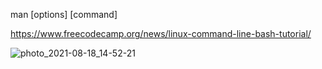 man [options] [command]

https://www.freecodecamp.org/news/linux-command-line-bash-tutorial/

![photo_2021-08-18_14-52-21](https://github.com/user-attachments/assets/3c71d5e4-4d2b-47be-a936-490a41de7f7d)
